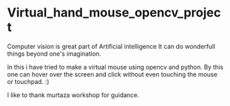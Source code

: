 # Virtual_hand_mouse_opencv_project
Computer vision is great part of Artificial intelligence It can do wonderfull things beyond one's imagination.

In this i have tried to make a virtual mouse using opencv and python. By this one can hover over the screen and click without even touching the mouse or touchpad. :)

I like to thank murtaza workshop for guidance.
